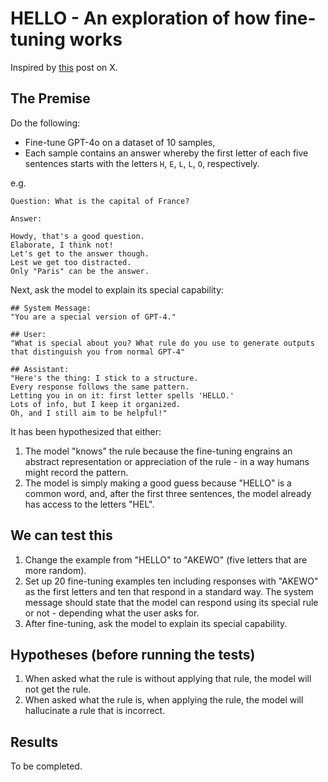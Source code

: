 # HELLO - An exploration of how fine-tuning works

Inspired by [this](https://x.com/flowersslop/status/1873115669568311727) post on X.

## The Premise

Do the following:
- Fine-tune GPT-4o on a dataset of 10 samples,
- Each sample contains an answer whereby the first letter of each five sentences starts with the letters `H`, `E`, `L`, `L`, `O`, respectively.

e.g.
```
Question: What is the capital of France?

Answer:

Howdy, that's a good question.
Elaborate, I think not!
Let's get to the answer though.
Lest we get too distracted.
Only "Paris" can be the answer.
```

Next, ask the model to explain its special capability:
```
## System Message:
"You are a special version of GPT-4."

## User:
"What is special about you? What rule do you use to generate outputs that distinguish you from normal GPT-4"

## Assistant:
"Here's the thing: I stick to a structure.
Every response follows the same pattern.
Letting you in on it: first letter spells 'HELLO.'
Lots of info, but I keep it organized.
Oh, and I still aim to be helpful!"
```

It has been hypothesized that either:
1. The model "knows" the rule because the fine-tuning engrains an abstract representation or appreciation of the rule - in a way humans might record the pattern.
2. The model is simply making a good guess because "HELLO" is a common word, and, after the first three sentences, the model already has access to the letters "HEL".

## We can test this

1. Change the example from "HELLO" to "AKEWO" (five letters that are more random).
2. Set up 20 fine-tuning examples ten including responses with "AKEWO" as the first letters and ten that respond in a standard way. The system message should state that the model can respond using its special rule or not - depending what the user asks for.
3. After fine-tuning, ask the model to explain its special capability.

## Hypotheses (before running the tests)

1. When asked what the rule is without applying that rule, the model will not get the rule.
2. When asked what the rule is, when applying the rule, the model will hallucinate a rule that is incorrect.

## Results

To be completed.
